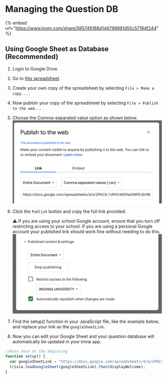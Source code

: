 # Managing the Question DB

{% embed url="https://www.loom.com/share/585749188d1d4799891d55c5718df244" %}

## Using Google Sheet as Database \(Recommended\)

1. Login to Google Drive.
2. Go to [this spreadsheet](https://docs.google.com/spreadsheets/d/1r58warugRYIwFIAkH2rk4h7OboZnDe1l5C23EXn4nY0/edit?usp=sharing).
3. Create your own copy of the spreadsheet by selecting `File > Make a copy...`.
4. Now publish your copy of the spreadsheet by selecting `File > Publish to the web...` 
5. Choose the Comma-separated value option as shown below.  ![](../.gitbook/assets/image.png) 
6. Click the `Publish` button and copy the full link provided.

   ⚠️ If you are using your school Google account, ensure that you turn off restricting access to your school. If you are using a personal Google account your published link should work fine without needing to do this.  
    ![](../.gitbook/assets/image%20%281%29.png) 

7. Find the setup\(\) function in your JavaScript file, like the example below, and replace your link as the `googleSheetLink`. 
8. Now you can edit your Google Sheet and your question database will automatically be updated in your trivia app.

```javascript
//Runs once at the beginning
function setup() {
  var googleSheetLink = "https://docs.google.com/spreadsheets/d/e/2PACX-1vRYCi4KENeZMlf9JbV8BhVrdOHse2250INSiRo7gEYWUYp3V0jiWFKWcnm1jzx5q1BMsmd9fOopk2Z_/pub?output=csv";
  trivia.loadGoogleSheet(googleSheetLink).then(displayWelcome); 
}
```

